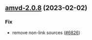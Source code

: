 

## [amvd-2.0.8](https://github.com/truecharts/charts/compare/amvd-2.0.7...amvd-2.0.8) (2023-02-02)

### Fix

- remove non-link sources ([#6826](https://github.com/truecharts/charts/issues/6826))
  
  